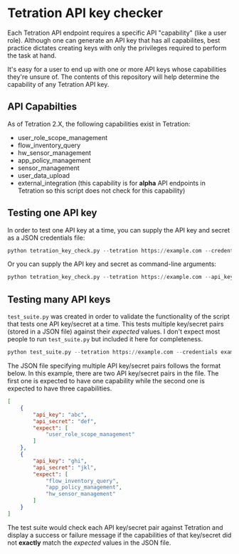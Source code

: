 # Tetration API key checker

Each Tetration API endpoint requires a specific API "capability" (like a user role). Although one can generate an API key that has all capabilites, best practice dictates creating keys with only the privileges required to perform the task at hand.

It's easy for a user to end up with one or more API keys whose capabilities they're unsure of. The contents of this repository will help determine the capability of any Tetration API key.

## API Capabilties

As of Tetration 2.X, the following capabilities exist in Tetration:
- user_role_scope_management
- flow_inventory_query
- hw_sensor_management
- app_policy_management
- sensor_management
- user_data_upload
- external_integration (this capability is for **alpha** API endpoints in Tetration so this script does not check for this capability)

## Testing one API key

In order to test one API key at a time, you can supply the API key and secret as a JSON credentials file:

```python
python tetration_key_check.py --tetration https://example.com --credentials api_credentials.json
```

Or you can supply the API key and secret as command-line arguments:

```python
python tetration_key_check.py --tetration https://example.com --api_key XXXX --api_secret YYYY
```

## Testing many API keys

`test_suite.py` was created in order to validate the functionality of the script that tests one API key/secret at a time. This tests multiple key/secret pairs (stored in a JSON file) against their *expected* values. I don't expect most people to run `test_suite.py` but included it here for completeness.

```python
python test_suite.py --tetration https://example.com --credentials example.json
```

The JSON file specifying multiple API key/secret pairs follows the format below. In this example, there are two API key/secret pairs in the file. The first one is expected to have one capability while the second one is expected to have three capabilities.

```json
[
    {
        "api_key": "abc",
        "api_secret": "def",
        "expect": [
            "user_role_scope_management"
        ]
    },
    {
        "api_key": "ghi",
        "api_secret": "jkl",
        "expect": [
            "flow_inventory_query",
            "app_policy_management",
            "hw_sensor_management"
        ]
    }
]
```

The test suite would check each API key/secret pair against Tetration and display a success or failure message if the capabilities of that key/secret did not **exactly** match the *expected* values in the JSON file.